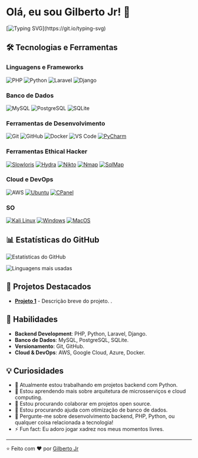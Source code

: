 # Olá, eu sou Gilberto Jr! 👋

[![Typing SVG](https://readme-typing-svg.herokuapp.com?font=Fira+Code&size=25&duration=4000&pause=1000&color=00FF00&background=000000&center=true&vCenter=true&width=1000&lines=Desenvolvedor+Backend+PHP+e+Python;Apaixonado+por+código+e+tecnologia;Ethical+Hacker;Sempre+aprendendo+e+compartilhando+conhecimento!)](https://git.io/typing-svg)

## 🛠️ Tecnologias e Ferramentas

### Linguagens e Frameworks
![PHP](https://img.shields.io/badge/PHP-777BB4?style=for-the-badge&logo=php&logoColor=white)
![Python](https://img.shields.io/badge/Python-3776AB?style=for-the-badge&logo=python&logoColor=white)
![Laravel](https://img.shields.io/badge/Laravel-FF2D20?style=for-the-badge&logo=laravel&logoColor=white)
![Django](https://img.shields.io/badge/Django-092E20?style=for-the-badge&logo=django&logoColor=white)

### Banco de Dados
![MySQL](https://img.shields.io/badge/MySQL-4479A1?style=for-the-badge&logo=mysql&logoColor=white)
![PostgreSQL](https://img.shields.io/badge/PostgreSQL-4169E1?style=for-the-badge&logo=postgresql&logoColor=white)
![SQLite](https://img.shields.io/badge/SQLite-003B57?style=for-the-badge&logo=sqlite&logoColor=white)

### Ferramentas de Desenvolvimento
![Git](https://img.shields.io/badge/Git-F05032?style=for-the-badge&logo=git&logoColor=white)
![GitHub](https://img.shields.io/badge/GitHub-181717?style=for-the-badge&logo=github&logoColor=white)
![Docker](https://img.shields.io/badge/Docker-2496ED?style=for-the-badge&logo=docker&logoColor=white)
![VS Code](https://img.shields.io/badge/VS_Code-007ACC?style=for-the-badge&logo=visual-studio-code&logoColor=white)
[![PyCharm](https://img.shields.io/badge/PyCharm-000000?style=flat&logo=PyCharm&logoColor=white)](https://www.jetbrains.com/pt-br/pycharm/)

### Ferramentas Ethical Hacker
[![Slowloris](https://img.shields.io/badge/Slowloris-000000?style=flat&logo=Slowloris&logoColor=white)](https://www.kali.org/pt-br/slowloris/)
[![Hydra](https://img.shields.io/badge/Hydra-000000?style=flat&logo=Hydra&logoColor=white)](https://www.kali.org/pt-br/hydra/)
[![Nikto](https://img.shields.io/badge/Nikto-000000?style=flat&logo=Nikto&logoColor=white)](https://www.kali.org/pt-br/nikto/)
[![Nmap](https://img.shields.io/badge/Nmap-000000?style=flat&logo=Nmap&logoColor=white)](https://www.kali.org/pt-br/nmap/)
[![SqlMap](https://img.shields.io/badge/SqlMap-000000?style=flat&logo=SqlMap&logoColor=white)](https://www.kali.org/pt-br/sqlmap/)

### Cloud e DevOps
![AWS](https://img.shields.io/badge/AWS-232F3E?style=for-the-badge&logo=amazon-aws&logoColor=white)
[![Ubuntu](https://img.shields.io/badge/Ubuntu-000000?style=flat&logo=Ubuntu&logoColor=white)](https://www.ubuntu.com/pt-br/ubuntu)
[![CPanel](https://img.shields.io/badge/CPanel-000000?style=flat&logo=CPanel&logoColor=white)](https://www.cpanel.com/pt-br/cpanel)

### SO

[![Kali Linux](https://img.shields.io/badge/KaliLinux-000000?style=flat&logo=KaliLinux&logoColor=white)](https://www.kali.org/pt-br/kali-linux/)
[![Windows](https://img.shields.io/badge/Windows-000000?style=flat&logo=Windows&logoColor=white)](https://www.microsoft.com/pt-br/windows/)
[![MacOS](https://img.shields.io/badge/MacOS-000000?style=flat&logo=MacOS&logoColor=white)](https://www.apple.com/pt-br/macos/)


## 📊 Estatísticas do GitHub

![Estatísticas do GitHub](https://github-readme-stats.vercel.app/api?username=infinitytec15&show_icons=true&theme=radical)

![Linguagens mais usadas](https://github-readme-stats.vercel.app/api/top-langs/?username=infinitytec15&layout=compact&theme=radical)

## 🚀 Projetos Destacados

- **[Projeto 1](https://github.com/infinitytec15)** - Descrição breve do projeto.
.

## 🌟 Habilidades

- **Backend Development**: PHP, Python, Laravel, Django.
- **Banco de Dados**: MySQL, PostgreSQL, SQLite.
- **Versionamento**: Git, GitHub.
- **Cloud & DevOps**: AWS, Google Cloud, Azure, Docker.


## 💡 Curiosidades

- 🔭 Atualmente estou trabalhando em projetos backend com Python.
- 🌱 Estou aprendendo mais sobre arquitetura de microsserviços e cloud computing.
- 👯 Estou procurando colaborar em projetos open source.
- 🤔 Estou procurando ajuda com otimização de banco de dados.
- 💬 Pergunte-me sobre desenvolvimento backend, PHP, Python, ou qualquer coisa relacionada a tecnologia!
- ⚡ Fun fact: Eu adoro jogar xadrez nos meus momentos livres.

---

⭐️ Feito com ❤️ por [Gilberto Jr](https://github.com/infinitytec15)
